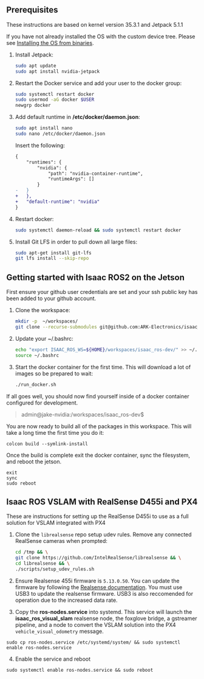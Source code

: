 ## Prerequisites
These instructions are based on kernel version 35.3.1 and Jetpack 5.1.1

If you have not already installed the OS with the custom device tree. Please see [Installing the OS from binaries](https://github.com/ARK-Electronics/ark_jetson_kernel#installing-the-os-from-binaries).

1. Install Jetpack:
    ```bash
    sudo apt update
    sudo apt install nvidia-jetpack
    ```

3. Restart the Docker service and add your user to the docker group:
    ```bash
    sudo systemctl restart docker
    sudo usermod -aG docker $USER
    newgrp docker
    ```

4. Add default runtime in **/etc/docker/daemon.json**:
    ```bash
    sudo apt install nano
    sudo nano /etc/docker/daemon.json
    ```
    Insert the following:
    ```diff
    {
        "runtimes": {
            "nvidia": {
                "path": "nvidia-container-runtime",
                "runtimeArgs": []
            }
    -   }
    +   },
    +   "default-runtime": "nvidia"
    }
    ```

5. Restart docker:
    ```bash
    sudo systemctl daemon-reload && sudo systemctl restart docker
    ```

6. Install Git LFS in order to pull down all large files:
    ```bash
    sudo apt-get install git-lfs
    git lfs install --skip-repo
    ```

## Getting started with Isaac ROS2 on the Jetson

First ensure your github user credentials are set and your ssh public key has been added to your github account.

1. Clone the workspace:
    ```bash
    mkdir -p  ~/workspaces/
    git clone --recurse-submodules git@github.com:ARK-Electronics/isaac_ros-dev.git ~/workspaces/isaac_ros-dev/
    ```

2. Update your ~/.bashrc:
    ```bash
    echo "export ISAAC_ROS_WS=${HOME}/workspaces/isaac_ros-dev/" >> ~/.bashrc
    source ~/.bashrc
    ```

3. Start the docker container for the first time. This will download a lot of images so be prepared to wait:
    ```bash
    ./run_docker.sh
    ```

If all goes well, you should now find yourself inside of a docker container configured for development.
> admin@jake-nvidia:/workspaces/isaac_ros-dev$

You are now ready to build all of the packages in this workspace. This will take a long time the first time you do it:
```
colcon build --symlink-install
```
Once the build is complete exit the docker container, sync the filesystem, and reboot the jetson.
```
exit
sync
sudo reboot
```

## Isaac ROS VSLAM with RealSense D455i and PX4
These are instructions for setting up the RealSense D455i to use as a full solution for VSLAM integrated with PX4

1. Clone the `librealsense` repo setup udev rules. Remove any connected RealSense cameras when prompted:
    ```bash
    cd /tmp && \
    git clone https://github.com/IntelRealSense/librealsense && \
    cd librealsense && \
    ./scripts/setup_udev_rules.sh
    ```

2. Ensure Realsense 455i firmware is `5.13.0.50`. You can update the firmware by following the [Realsense documentation](https://dev.intelrealsense.com/docs/firmware-update-tool). You must use USB3 to update the realsense firmware. USB3 is also reccomended for operation due to the increased data rate.

3. Copy the **ros-nodes.service** into systemd. This service will launch the **isaac_ros_visual_slam** realsense node, the foxglove bridge, a gstreamer pipeline, and a node to convert the VSLAM solution into the PX4 `vehicle_visual_odometry` message.
```
sudo cp ros-nodes.service /etc/systemd/system/ && sudo systemctl enable ros-nodes.service
```
4. Enable the service and reboot
```
sudo systemctl enable ros-nodes.service && sudo reboot
```